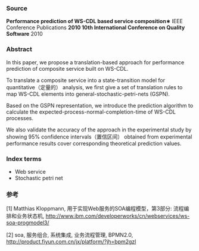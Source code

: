 ### Source

**Performance prediction of WS-CDL based service composition∗**
IEEE Conference Publications
**2010 10th International Conference on Quality Software**
2010

### Abstract

In this paper, we propose a translation-based approach for performance prediction of composite service built on WS-CDL. 

To translate a composite service into a state-transition model for quantitative（定量的） analysis, we first give a set of translation rules to map WS-CDL elements into general-stochastic-petri-nets (GSPN). 

Based on the GSPN representation, we introduce the prediction algorithm to calculate the expected-process-normal-completion-time of WS-CDL processes. 

We also validate the accuracy of the approach in the experimental study by showing 95% confidence intervals（置信区间） obtained from experimental performance results cover corresponding theoretical prediction values.

### Index terms

* Web service
* Stochastic petri net


### 参考

[1] Matthias Kloppmann, 用于实现Web服务的SOA编程模型，第3部分: 流程编排和业务状态机, http://www.ibm.com/developerworks/cn/webservices/ws-soa-progmodel3/

[2] soa, 服务组合, 系统集成, 业务流程管理, BPMN2.0, http://product.fiyun.com.cn/jx/platform/?jh=bpm2gzl
